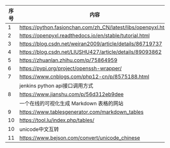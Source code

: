 | 序号 |                              内容                             |
|------|---------------------------------------------------------------|
| 1    | https://python.fasionchan.com/zh_CN/latest/libs/openpyxl.html |
| 2    | https://openpyxl.readthedocs.io/en/stable/tutorial.html       |
| 3    | https://blog.csdn.net/weiran2009/article/details/86719737     |
| 4    | https://blog.csdn.net/LIUSHU427/article/details/89093862      |
| 5    | https://zhuanlan.zhihu.com/p/75864959                         |
| 6    | https://pypi.org/project/openssh-wrapper/                     |
| 7    | https://www.cnblogs.com/php12-cn/p/8575188.html               |
|      | jenkins python api接口调用方式                                |
| 8    | https://www.jianshu.com/p/56d312eb9dee                        |
|      | 一个在线的可视化生成 Markdown 表格的网站                      |
| 9    | https://www.tablesgenerator.com/markdown_tables               |
| 10   | https://tool.lu/index.php/tables/                             |
| 10   | unicode中文互转				                               |
| 11   | https://www.bejson.com/convert/unicode_chinese                |